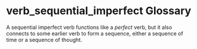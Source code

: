 # verb_sequential_imperfect Glossary
A sequential imperfect verb functions like a *perfect* verb, but it also connects to some earlier verb to form a sequence, either a sequence of time or a sequence of thought.